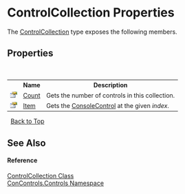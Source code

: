 # ControlCollection Properties
 

The <a href="72e613b7-790f-5a58-b25d-f7e6b12dcdce">ControlCollection</a> type exposes the following members.


## Properties
&nbsp;<table><tr><th></th><th>Name</th><th>Description</th></tr><tr><td>![Public property](media/pubproperty.gif "Public property")</td><td><a href="0ece310b-b632-ccd2-6e00-1f8469693220">Count</a></td><td>
Gets the number of controls in this collection.</td></tr><tr><td>![Public property](media/pubproperty.gif "Public property")</td><td><a href="9bee9fbc-5dcd-8ec2-81ee-3b32d3b080a6">Item</a></td><td>
Gets the <a href="eae0acea-bdd1-dc08-7fda-dcd25c5f2082">ConsoleControl</a> at the given *index*.</td></tr></table>&nbsp;
<a href="#controlcollection-properties">Back to Top</a>

## See Also


#### Reference
<a href="72e613b7-790f-5a58-b25d-f7e6b12dcdce">ControlCollection Class</a><br /><a href="8161a036-2926-0ace-99d3-20346d250e3b">ConControls.Controls Namespace</a><br />